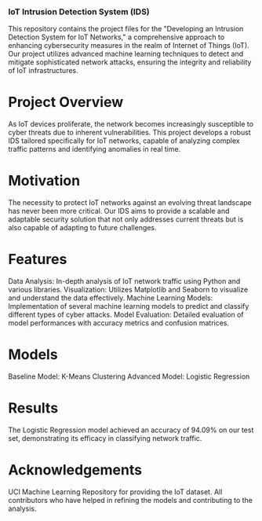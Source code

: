 ### IoT Intrusion Detection System (IDS)
This repository contains the project files for the "Developing an Intrusion Detection System for IoT Networks," a comprehensive approach to enhancing cybersecurity measures in the realm of Internet of Things (IoT). Our project utilizes advanced machine learning techniques to detect and mitigate sophisticated network attacks, ensuring the integrity and reliability of IoT infrastructures.

# Project Overview
As IoT devices proliferate, the network becomes increasingly susceptible to cyber threats due to inherent vulnerabilities. This project develops a robust IDS tailored specifically for IoT networks, capable of analyzing complex traffic patterns and identifying anomalies in real time.

# Motivation
The necessity to protect IoT networks against an evolving threat landscape has never been more critical. Our IDS aims to provide a scalable and adaptable security solution that not only addresses current threats but is also capable of adapting to future challenges.

# Features
Data Analysis: In-depth analysis of IoT network traffic using Python and various libraries.
Visualization: Utilizes Matplotlib and Seaborn to visualize and understand the data effectively.
Machine Learning Models: Implementation of several machine learning models to predict and classify different types of cyber attacks.
Model Evaluation: Detailed evaluation of model performances with accuracy metrics and confusion matrices.

# Models
Baseline Model: K-Means Clustering
Advanced Model: Logistic Regression

# Results
The Logistic Regression model achieved an accuracy of 94.09% on our test set, demonstrating its efficacy in classifying network traffic.

# Acknowledgements
UCI Machine Learning Repository for providing the IoT dataset.
All contributors who have helped in refining the models and contributing to the analysis.
